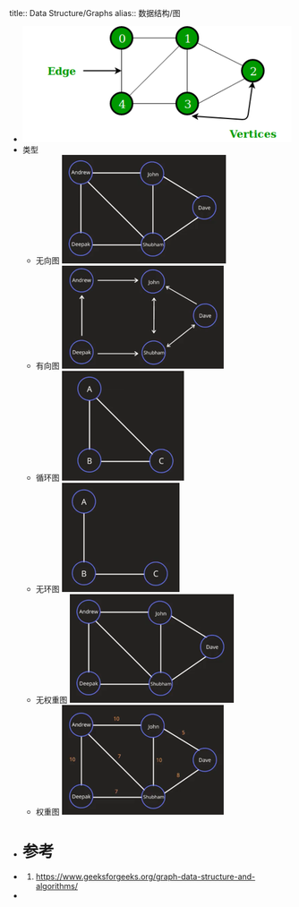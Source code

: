 title:: Data Structure/Graphs
alias:: 数据结构/图

- ![image.png](../assets/image_1647922235056_0.png)
- 类型
	- 无向图
	  ![image.png](../assets/image_1647922631388_0.png)
	- 有向图
	  ![image.png](../assets/image_1647922652143_0.png)
	- 循环图
	  ![image.png](../assets/image_1647922898312_0.png)
	- 无环图
	  ![image.png](../assets/image_1647922917421_0.png)
	- 无权重图
	  ![image.png](../assets/image_1647922631388_0.png)
	- 权重图
	  ![image.png](../assets/image_1647923109844_0.png)
- # 参考
- 1. https://www.geeksforgeeks.org/graph-data-structure-and-algorithms/
-